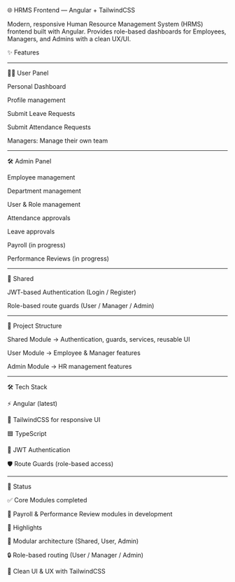 🌐 HRMS Frontend — Angular + TailwindCSS

Modern, responsive Human Resource Management System (HRMS) frontend built with Angular.
Provides role-based dashboards for Employees, Managers, and Admins with a clean UX/UI.


✨ Features

---------------------------------------------------------------------
👨‍💼 User Panel

Personal Dashboard

Profile management

Submit Leave Requests

Submit Attendance Requests

Managers: Manage their own team

---------------------------------------------------------------------
🛠️ Admin Panel

Employee management

Department management

User & Role management

Attendance approvals

Leave approvals

Payroll (in progress)

Performance Reviews (in progress)



---------------------------------------------------------------------
🔑 Shared

JWT-based Authentication (Login / Register)

Role-based route guards (User / Manager / Admin)

--------------------------------------------------------------------------------

🧩 Project Structure

Shared Module → Authentication, guards, services, reusable UI

User Module → Employee & Manager features

Admin Module → HR management features


-------------------------------------------------------------------------------

🛠️ Tech Stack

⚡ Angular (latest)

🎨 TailwindCSS for responsive UI

🟦 TypeScript

🔑 JWT Authentication

🛡 Route Guards (role-based access)





---------------------------------------------------------------------------------------------------------
🚧 Status

✅ Core Modules completed

🚀 Payroll & Performance Review modules in development

📌 Highlights

📂 Modular architecture (Shared, User, Admin)

🔒 Role-based routing (User / Manager / Admin)

🎨 Clean UI & UX with TailwindCSS


